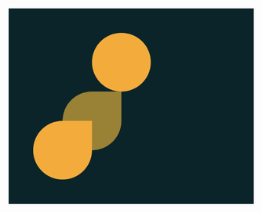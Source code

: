 <!-- ## #2. Acid Rain -->

<div class="one"></div>
<div class="three"></div>

<style>
  body {
    background: #0B2429;
    margin: 30px 80px;
    width: 400px;
    height: 300px;
    display: flex;
  }
  div {
    width: 120px;
    height: 120px;
    background: #F3AC3C;
  }
  .one {
    border-radius: 50% 0 50% 50%;

    align-self: end;
    z-index: 1;
    box-shadow: 60px -60px #998235;
  }
  .three {
    border-radius: 50%;
}
</style>

<!-- ## #0

<div></div>
<style>
  body {
    background: #0B2429;
    margin: 30px 80px;
  }
  div, div::before {
    width: 120px;
    height: 120px;
    background: #F3AC3C;
  }
  div {
    border-radius: 50%;

    margin: 30px 120px;

}
div::before {
content:"";
display: inline-block;
border-radius: 50% 0 50% 50%;

    margin: 120px -120px;

    box-shadow: 60px -60px #998235;

}
</style>

### First solution, Position absolute.

<div class="upper"></div>
<div class="middle"></div>
<div class="lower"></div>
<style>
  body {
    background: #0B2429;
    margin: 0;
    }
  div {
    width: 120px;
    height: 120px;
    border-radius: 50% 0 50% 50%;
    background: #F3AC3C;
    position: absolute;
  }
  .lower {
    bottom: 10%;
    left: 20%;
  }
  .middle {
    background: #998235;
    left: 50%;
    top: 50%;
    transform: translate(-50%, -50%);
  }
  .upper {
    right: 20%;
    top: 10%;
    transform: rotate(180deg); /* or border-radius: 50%; */
  }
</style>

### Second solution, Box Shadow. BEST SOLUTION

<div></div>
<div></div>
<style>
  body {
    background: #0B2429;
    margin: 0;
    }
  div {
    width: 120px;
    height: 120px;
    border-radius: 50%;
    background: #F3AC3C;
    margin-left: 200px;        /* or margin: 30px 200px; */
    margin-top: 30px;         /* or margin: 30px 200px; */
  }
  div:nth-of-type(2){
   box-shadow: 60px -60px #998235;
   margin-top: 0px;           /* or margin: 30px 200px; */
   margin-left: 80px;         /* or margin: 30px 200px; */
   border-radius: 50% 0 50% 50%;
  }
</style>

### Third solution, ::before and ::after.

<div></div>
<style>
  body {
    margin: 0;
    background: #0B2429;
  }
  div, div::before, div::after {
    width: 120px;
    height: 120px;
    background: #F3AC3C;
    margin: 30px 200px;
    border-radius: 50%;
    display: inline-block;
    content:"";
  }
  div::before {
    background: #998235;
    margin: 60px -60px;
    border-radius: 50% 0 50% 50%;
  }
  div::after {
    background: #F3AC3C;
    margin: 0px -120px;
    border-radius: 50% 0 50% 50%;
  }
</style>

### Third solution, using FLEX.

<div class="wrapper">
  <div class="c c1"></div>
  <div class="c c2"></div>
  <div class="c c3"></div>
</div>
<style>
  body {
    margin: 0;
    background: #0B2429;
  }
  .wrapper {
    height: 240px;
    justify-content: center;
    display: flex;
    margin-top: 30px;
  }
  .c {
    width: 120px;
    height: 120px;
    background: #F3AC3C;
    border-radius: 50% 0 50% 50%;
  }
  .c1 {
    align-self: end;
    z-index: 100;
    /* margin-left: 80px; Enable to remove justify-content: center; */
  }
  .c2 {
    align-self: center;
    background: #998235;
    z-index: 1;
    margin-left: -60px;
  }
  .c3 {
    border-radius: 50%;
    margin-left: -60px;
  }
</style> -->
